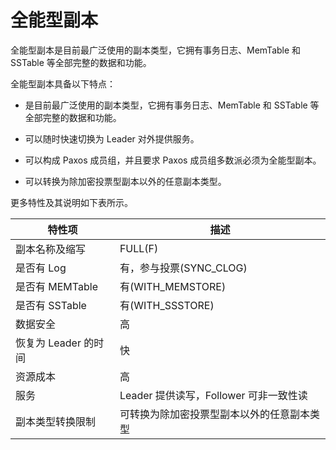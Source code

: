 # 全能型副本

全能型副本是目前最广泛使用的副本类型，它拥有事务日志、MemTable 和 SSTable 等全部完整的数据和功能。

全能型副本具备以下特点：

* 是目前最广泛使用的副本类型，它拥有事务日志、MemTable 和 SSTable 等全部完整的数据和功能。

* 可以随时快速切换为 Leader 对外提供服务。

* 可以构成 Paxos 成员组，并且要求 Paxos 成员组多数派必须为全能型副本。

* 可以转换为除加密投票型副本以外的任意副本类型。

更多特性及其说明如下表所示。

|      特性项       |             描述              |
|----------------|-----------------------------|
| 副本名称及缩写        | FULL(F)                     |
| 是否有 Log        | 有，参与投票(SYNC_CLOG)           |
| 是否有 MEMTable   | 有(WITH_MEMSTORE)            |
| 是否有 SSTable    | 有(WITH_SSSTORE)             |
| 数据安全           | 高                           |
| 恢复为 Leader 的时间 | 快                           |
| 资源成本           | 高                           |
| 服务             | Leader 提供读写，Follower 可非一致性读 |
| 副本类型转换限制       | 可转换为除加密投票型副本以外的任意副本类型       |

